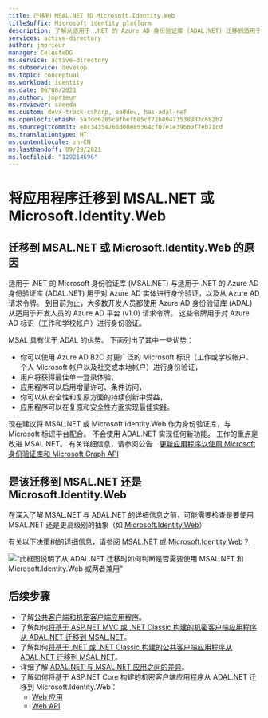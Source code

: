 ```yaml
---
title: 迁移到 MSAL.NET 和 Microsoft.Identity.Web
titleSuffix: Microsoft identity platform
description: 了解从适用于 .NET 的 Azure AD 身份验证库 (ADAL.NET) 迁移到适用于 .NET 的 Microsoft 身份验证库 (MSAL.NET) 或 Microsoft.Identity.Web 的原因和方法
services: active-directory
author: jmprieur
manager: CelesteDG
ms.service: active-directory
ms.subservice: develop
ms.topic: conceptual
ms.workload: identity
ms.date: 06/08/2021
ms.author: jmprieur
ms.reviewer: saeeda
ms.custom: devx-track-csharp, aaddev, has-adal-ref
ms.openlocfilehash: 5a3dd6265c9fbefb85cf72b80473538983c682b7
ms.sourcegitcommit: e8c34354266d00e85364cf07e1e39600f7eb71cd
ms.translationtype: HT
ms.contentlocale: zh-CN
ms.lasthandoff: 09/29/2021
ms.locfileid: "129214696"
---
```

# <a name="migrating-applications-to-msalnet-or-microsoftidentityweb"></a>将应用程序迁移到 MSAL.NET 或 Microsoft.Identity.Web

## <a name="why-migrate-to-msalnet-or-microsoftidentityweb"></a>迁移到 MSAL.NET 或 Microsoft.Identity.Web 的原因

适用于 .NET 的 Microsoft 身份验证库 (MSAL.NET) 与适用于 .NET 的 Azure AD 身份验证库 (ADAL.NET) 用于对 Azure AD 实体进行身份验证，以及从 Azure AD 请求令牌。 到目前为止，大多数开发人员都使用 Azure AD 身份验证库 (ADAL) 从适用于开发人员的 Azure AD 平台 (v1.0) 请求令牌。 这些令牌用于对 Azure AD 标识（工作和学校帐户）进行身份验证。 

MSAL 具有优于 ADAL 的优势。 下面列出了其中一些优势：

- 你可以使用 Azure AD B2C 对更广泛的 Microsoft 标识（工作或学校帐户、个人 Microsoft 帐户以及社交或本地帐户）进行身份验证，
- 用户将获得最佳单一登录体验，
- 应用程序可以启用增量许可、条件访问，
- 你可以从安全性和复原方面的持续创新中受益，
- 应用程序可以在复原和安全性方面实现最佳实践。

现在建议将 MSAL.NET 或 Microsoft.Identity.Web 作为身份验证库，与 Microsoft 标识平台配合。 不会使用 ADAL.NET 实现任何新功能。 工作的重点是改进 MSAL.NET。 有关详细信息，请参阅公告：[更新应用程序以使用 Microsoft 身份验证库和 Microsoft Graph API](https://techcommunity.microsoft.com/t5/azure-active-directory-identity/update-your-applications-to-use-microsoft-authentication-library/ba-p/1257363)

## <a name="should-you-migrate-to-msalnet-or-to-microsoftidentityweb"></a>是该迁移到 MSAL.NET 还是 Microsoft.Identity.Web

在深入了解 MSAL.NET 与 ADAL.NET 的详细信息之前，可能需要检查是要使用 MSAL.NET 还是更高级别的抽象（如 [Microsoft.Identity.Web](microsoft-identity-web.md)）

有关以下决策树的详细信息，请参阅 [MSAL.NET 或 Microsoft.Identity.Web？](https://github.com/AzureAD/microsoft-authentication-library-for-dotnet/wiki/MSAL.NET-or-Microsoft.Identity.Web)

![“此框图说明了从 ADAL.NET 迁移时如何判断是否需要使用 MSAL.NET 和 Microsoft.Identity.Web 或两者兼用”](media/msal-net-migration/decision-diagram.png)

<!-- 1P
## Examples of 1P Migrations

[See examples](https://identitydivision.visualstudio.com/DevEx/_wiki/wikis/DevEx.wiki/20413/1P-ADAL.NET-to-MSAL.NET-migration-examples) of other 1P teams who have already, or are currently, migrating from ADAL to one of the MSAL+ solutions above. See their code, and in some cases read about their migration story.
 -->
 
## <a name="next-steps"></a>后续步骤

- 了解[公共客户端和机密客户端应用程序](msal-client-applications.md)。
- 了解如何[将基于 ASP.NET MVC 或 .NET Classic 构建的机密客户端应用程序从 ADAL.NET 迁移到 MSAL.NET](msal-net-migration-confidential-client.md)。
- 了解如何[将基于 .NET 或 .NET Classic 构建的公共客户端应用程序从 ADAL.NET 迁移到 MSAL.NET](msal-net-migration-public-client.md)。
- 详细了解 [ADAL.NET 与 MSAL.NET 应用之间的差异](msal-net-differences-adal-net.md)。
- 了解如何将基于 ASP.NET Core 构建的机密客户端应用程序从 ADAL.NET 迁移到 Microsoft.Identity.Web：
  -  [Web 应用](https://github.com/AzureAD/microsoft-identity-web/wiki/web-apps#migrating-from-previous-versions--adding-authentication)
  -  [Web API](https://github.com/AzureAD/microsoft-identity-web/wiki/web-apis)

